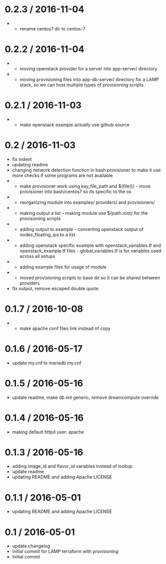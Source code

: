 
0.2.3 / 2016-11-04
==================

  * - rename centos7 dir to centos-7

0.2.2 / 2016-11-04
==================

  * - moving openstack provider for a server into app-server/ directory
  * - moving provisioning files into app-db-server/ directory for a LAMP stack, so we can host multiple types of provisioning scripts

0.2.1 / 2016-11-03
==================

  * - make openstack example actually use github source

0.2 / 2016-11-03
================

  * fix indent
  * updating readme
  * changing network detection function in bash provisioner to make it use more checks if some programs are not available
  * - make provisioner work using key_file_path and ${file()} - move provisioner into bash/centos7 so its specific to the os
  * - reorganizing module into examples/ providers/ and provisioners/
  * - making output a list - making module use ${path.root} for the provisioning scripts
  * - adding output to example - converting openstack output of nodes_floating_ips to a list
  * - adding openstack specific example with openstack_variables.tf and openstack_example.tf files - global_variables.tf is for variables used across all setups
  * - adding example files for usage of module
  * - moved provisioning scripts to base dir so it can be shared between providers
  * fix output, remove escaped double quote

0.1.7 / 2016-10-08
==================

  * - make apache conf files link instead of copy

0.1.6 / 2016-05-17
==================

  * update my.cnf to mariadb my.cnf

0.1.5 / 2016-05-16
==================

  * update readme, make db init generic, remove dreamcompute override

0.1.4 / 2016-05-16
==================

  * making default httpd user: apache

0.1.3 / 2016-05-16
==================

  * adding image_id and flavor_id variables instead of lookup
  * update readme
  * updating README and adding Apache LICENSE

0.1.1 / 2016-05-01
==================

  * updating README and adding Apache LICENSE

0.1 / 2016-05-01
================

  * update changelog
  * initial commit for LAMP terraform with provisioning
  * Initial commit
